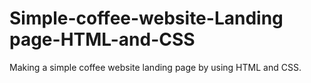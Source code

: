 # Simple-coffee-website-Landing page-HTML-and-CSS
Making a simple coffee website landing page by using HTML and CSS.

